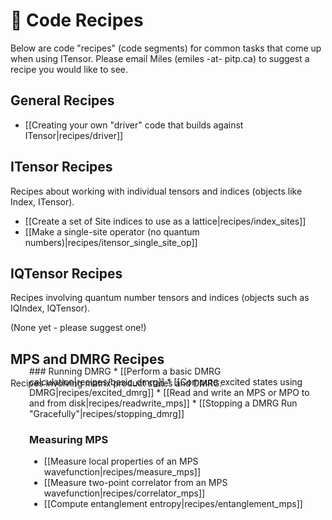 # 🍴  Code Recipes #

Below are code "recipes" (code segments) for common tasks that come up when using ITensor. 
Please email Miles (emiles -at- pitp.ca) to suggest a recipe you would
like to see.

## General Recipes 

* [[Creating your own "driver" code that builds against ITensor|recipes/driver]]

## ITensor Recipes
Recipes about working with individual tensors and indices (objects like Index, ITensor).

* [[Create a set of Site indices to use as a lattice|recipes/index_sites]]
* [[Make a single-site operator (no quantum numbers)|recipes/itensor_single_site_op]]

## IQTensor Recipes
Recipes involving quantum number tensors and indices (objects such as IQIndex, IQTensor).

(None yet - please suggest one!)

## MPS and DMRG Recipes
Recipes involving matrix product states and DMRG.

<div style="margin-left:30px;margin-top:-50px;"> <!--Begin Indent-->
### Running DMRG
* [[Perform a basic DMRG calculation|recipes/basic_dmrg]]
* [[Compute excited states using DMRG|recipes/excited_dmrg]]
* [[Read and write an MPS or MPO to and from disk|recipes/readwrite_mps]]
* [[Stopping a DMRG Run "Gracefully"|recipes/stopping_dmrg]]

### Measuring MPS
* [[Measure local properties of an MPS wavefunction|recipes/measure_mps]]
* [[Measure two-point correlator from an MPS wavefunction|recipes/correlator_mps]]
* [[Compute entanglement entropy|recipes/entanglement_mps]]


</div> <!--End Indent-->
